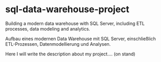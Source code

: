 # sql-data-warehouse-project

Building a modern data warehouse with SQL Server, including ETL processes, data modeling and analytics.

Aufbau eines modernen Data Warehouse mit SQL Server, einschließlich ETL-Prozessen, Datenmodellierung und Analysen.

Here I will write the description about my project.... (on stand)
